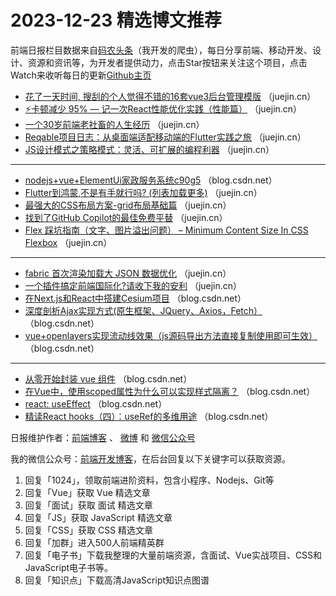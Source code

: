 # 2023-12-23 精选博文推荐

前端日报栏目数据来自[码农头条](http://toutiao.qdkfweb.cn/)（我开发的爬虫），每日分享前端、移动开发、设计、资源和资讯等，为开发者提供动力，点击Star按钮来关注这个项目，点击Watch来收听每日的更新[Github主页](https://github.com/kujian/frontendDaily)
* [花了一天时间, 搜刮的个人觉得不错的16套vue3后台管理模版](https://juejin.cn/post/7304615395741548596) （juejin.cn）
* [⚡️卡顿减少 95% — 记一次React性能优化实践（性能篇）](https://juejin.cn/post/7314493192187265074) （juejin.cn）
* [一个30岁前端老社畜的人生经历](https://juejin.cn/post/7314877697996947482) （juejin.cn）
* [Reqable项目日志：从桌面端适配移动端的Flutter实践之旅](https://juejin.cn/post/7314850529111998499) （juejin.cn）
* [JS设计模式之策略模式：灵活、可扩展的编程利器](https://juejin.cn/post/7314519123177209868) （juejin.cn）

***
* [nodejs+vue+ElementUi家政服务系统c90g5](https://blog.csdn.net/abo2021/article/details/135161683) （blog.csdn.net）
* [Flutter到鸿蒙,不是有手就行吗? (列表加载更多)](https://juejin.cn/post/7314189771378458659) （juejin.cn）
* [最强大的CSS布局方案-grid布局基础篇](https://juejin.cn/post/7313979344562552882) （juejin.cn）
* [找到了GitHub Copilot的最佳免费平替](https://juejin.cn/post/7314590974680236095) （juejin.cn）
* [Flex 踩坑指南（文字、图片溢出问题） &#8211; Minimum Content Size In CSS Flexbox](https://juejin.cn/post/7314507576439472169) （juejin.cn）

***
* [fabric 首次渲染加载大 JSON 数据优化](https://juejin.cn/post/7314500045738278963) （juejin.cn）
* [一个插件搞定前端国际化?请收下我的安利](https://juejin.cn/post/7314863097566707764) （juejin.cn）
* [在Next.js和React中搭建Cesium项目](https://blog.csdn.net/supergirlll/article/details/135162623) （blog.csdn.net）
* [深度剖析Ajax实现方式(原生框架、JQuery、Axios，Fetch）](https://blog.csdn.net/ak_bingbing/article/details/135159805) （blog.csdn.net）
* [vue+openlayers实现流动线效果（js源码导出方法直接复制使用即可生效）](https://blog.csdn.net/weixin_59855825/article/details/135147313) （blog.csdn.net）

***
* [从零开始封装 vue 组件](https://blog.csdn.net/sdgfafg_25/article/details/135146506) （blog.csdn.net）
* [在Vue中，使用scoped属性为什么可以实现样式隔离？](https://blog.csdn.net/weixin_57837275/article/details/135150185) （blog.csdn.net）
* [react: useEffect](https://blog.csdn.net/qq_36413371/article/details/135148591) （blog.csdn.net）
* [精读React hooks（四）：useRef的多维用途](https://blog.csdn.net/BigYe_ChengPu/article/details/135147394) （blog.csdn.net）

日报维护作者：[前端博客](https://qdkfweb.cn/) 、 [微博](http://weibo.com/kujian) 和 [微信公众号](https://open.weixin.qq.com/qr/code?username=caibaojian_com)

我的微信公众号：[前端开发博客](https://open.weixin.qq.com/qr/code?username=caibaojian_com)，在后台回复以下关键字可以获取资源。

1. 回复「1024」，领取前端进阶资料，包含小程序、Nodejs、Git等
2. 回复「Vue」获取 Vue 精选文章
3. 回复「面试」获取 面试 精选文章
4. 回复「JS」获取 JavaScript 精选文章
5. 回复「CSS」获取 CSS 精选文章
6. 回复「加群」进入500人前端精英群
7. 回复「电子书」下载我整理的大量前端资源，含面试、Vue实战项目、CSS和JavaScript电子书等。
8. 回复「知识点」下载高清JavaScript知识点图谱